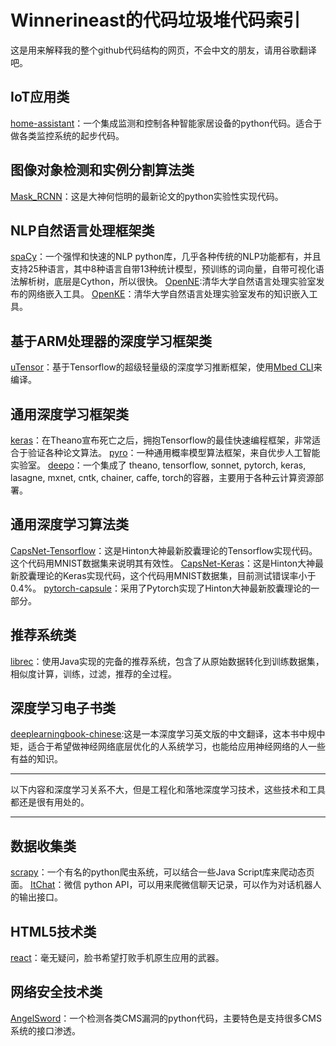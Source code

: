 # Winnerineast的代码垃圾堆代码索引
这是用来解释我的整个github代码结构的网页，不会中文的朋友，请用谷歌翻译吧。
## IoT应用类
[home-assistant](https://github.com/winnerineast/home-assistant)：一个集成监测和控制各种智能家居设备的python代码。适合于做各类监控系统的起步代码。

## 图像对象检测和实例分割算法类
[Mask_RCNN](https://github.com/winnerineast/Mask_RCNN)：这是大神何恺明的最新论文的python实验性实现代码。

## NLP自然语言处理框架类
[spaCy](https://github.com/winnerineast/spaCy)：一个强悍和快速的NLP python库，几乎各种传统的NLP功能都有，并且支持25种语言，其中8种语言自带13种统计模型，预训练的词向量，自带可视化语法解析树，底层是Cython，所以很快。
[OpenNE](https://github.com/winnerineast/OpenNE):清华大学自然语言处理实验室发布的网络嵌入工具。
[OpenKE](https://github.com/winnerineast/OpenKE)：清华大学自然语言处理实验室发布的知识嵌入工具。

## 基于ARM处理器的深度学习框架类
[uTensor](https://github.com/winnerineast/uTensor)：基于Tensorflow的超级轻量级的深度学习推断框架，使用[Mbed CLI](https://github.com/ARMmbed/mbed-cli)来编译。

## 通用深度学习框架类
[keras](https://github.com/winnerineast/keras)：在Theano宣布死亡之后，拥抱Tensorflow的最佳快速编程框架，非常适合于验证各种论文算法。
[pyro](https://github.com/winnerineast/pyro)：一种通用概率模型算法框架，来自优步人工智能实验室。
[deepo](https://github.com/winnerineast/deepo)：一个集成了 theano, tensorflow, sonnet, pytorch, keras, lasagne, mxnet, cntk, chainer, caffe, torch的容器，主要用于各种云计算资源部署。

## 通用深度学习算法类
[CapsNet-Tensorflow](https://github.com/winnerineast/CapsNet-Tensorflow)：这是Hinton大神最新胶囊理论的Tensorflow实现代码。这个代码用MNIST数据集来说明其有效性。
[CapsNet-Keras](https://github.com/winnerineast/CapsNet-Keras)：这是Hinton大神最新胶囊理论的Keras实现代码，这个代码用MNIST数据集，目前测试错误率小于0.4%。
[pytorch-capsule](https://github.com/winnerineast/pytorch-capsule)：采用了Pytorch实现了Hinton大神最新胶囊理论的一部分。

## 推荐系统类
[librec](https://github.com/winnerineast/librec)：使用Java实现的完备的推荐系统，包含了从原始数据转化到训练数据集，相似度计算，训练，过滤，推荐的全过程。

## 深度学习电子书类
[deeplearningbook-chinese](https://github.com/winnerineast/deeplearningbook-chinese):这是一本深度学习英文版的中文翻译，这本书中规中矩，适合于希望做神经网络底层优化的人系统学习，也能给应用神经网络的人一些有益的知识。
******************************************************************************************************************************
以下内容和深度学习关系不大，但是工程化和落地深度学习技术，这些技术和工具都还是很有用处的。
******************************************************************************************************************************
## 数据收集类
[scrapy](https://github.com/winnerineast/scrapy)：一个有名的python爬虫系统，可以结合一些Java Script库来爬动态页面。
[ItChat](https://github.com/winnerineast/ItChat)：微信 python API，可以用来爬微信聊天记录，可以作为对话机器人的输出接口。

## HTML5技术类
[react](https://github.com/winnerineast/react)：毫无疑问，脸书希望打败手机原生应用的武器。

## 网络安全技术类
[AngelSword](https://github.com/winnerineast/AngelSword)：一个检测各类CMS漏洞的python代码，主要特色是支持很多CMS系统的接口渗透。
